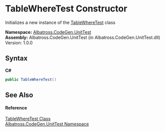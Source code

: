 # TableWhereTest Constructor 
 

Initializes a new instance of the <a href="6BB43CEC.md">TableWhereTest</a> class

**Namespace:**&nbsp;<a href="56BAD780.md">Albatross.CodeGen.UnitTest</a><br />**Assembly:**&nbsp;Albatross.CodeGen.UnitTest (in Albatross.CodeGen.UnitTest.dll) Version: 1.0.0

## Syntax

**C#**<br />
``` C#
public TableWhereTest()
```


## See Also


#### Reference
<a href="6BB43CEC.md">TableWhereTest Class</a><br /><a href="56BAD780.md">Albatross.CodeGen.UnitTest Namespace</a><br />